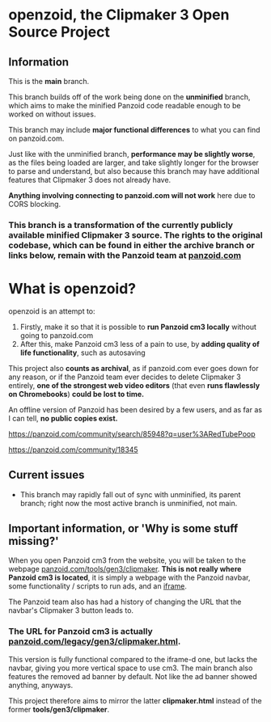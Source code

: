 # openzoid, the Clipmaker 3 Open Source Project

## Information

This is the **main** branch.

This branch builds off of the work being done on the **unminified** branch, which aims to make the minified Panzoid code readable enough to be worked on without issues.

This branch may include **major functional differences** to what you can find on panzoid.com.

Just like with the unminified branch, **performance may be slightly worse**, as the files being loaded are larger, and take slightly longer for the browser to parse and understand, but also because this branch may have additional features that Clipmaker 3 does not already have.

**Anything involving connecting to panzoid.com will not work** here due to CORS blocking.

### This branch is a transformation of the currently publicly available minified Clipmaker 3 source. The rights to the original codebase, which can be found in either the archive branch or links below, remain with the Panzoid team at [panzoid.com](https://panzoid.com/)

# What is openzoid?

openzoid is an attempt to:
1. Firstly, make it so that it is possible to **run Panzoid cm3 locally** without going to panzoid.com
2. After this, make Panzoid cm3 less of a pain to use, by **adding quality of life functionality**, such as autosaving

This project also **counts as archival**, as if panzoid.com ever goes down for any reason, or if the Panzoid team ever decides to delete Clipmaker 3 entirely, **one of the strongest web video editors** (that even **runs flawlessly on Chromebooks**) **could be lost to time.**

An offline version of Panzoid has been desired by a few users, and as far as I can tell, **no public copies exist.**

https://panzoid.com/community/search/85948?q=user%3ARedTubePoop

https://panzoid.com/community/18345

## Current issues
- This branch may rapidly fall out of sync with unminified, its parent branch; right now the most active branch is unminified, not main.

<!--

## How to use

### I want to run this locally

You only need basic knowledge about running web servers, so if you have that, this process should not be difficult.
There are many ways to do this, but this is the one I personally use:

1. Download all the files and start a webserver of your choice.
    - I personally prefer **php** as it is the easiest to set up. Simply navigate to the folder containing this very README file and run:
```sh
php -S localhost:2345
```
(make sure that the port is available, of course)

2. Open a web browser and go to this corresponding URL:
```
localhost:2345/clipmaker.html
```
There is currently no index.html, so you have to go to clipmaker.html to not receive a 404. Of course, make sure that the domain name corresponds to whatever you chose.

3. Clipmaker 3 should now be loaded; you might have to reload the page once or twice if you notice any oddities. Enjoy!

-->

## Important information, or 'Why is some stuff missing?'

When you open Panzoid cm3 from the website, you will be taken to the webpage [panzoid.com/tools/gen3/clipmaker](https://panzoid.com/tools/gen3/clipmaker). **This is not really where Panzoid cm3 is located**, it is simply a webpage with the Panzoid navbar, some functionality / scripts to run ads, and an [iframe](https://developer.mozilla.org/en-US/docs/Web/HTML/Element/iframe).

The Panzoid team also has had a history of changing the URL that the navbar's Clipmaker 3 button leads to.

### **The URL for Panzoid cm3 is actually [panzoid.com/legacy/gen3/clipmaker.html](https://panzoid.com/legacy/gen3/clipmaker.html).**

This version is fully functional compared to the iframe-d one, but lacks the navbar, giving you more vertical space to use cm3. The main branch also features the removed ad banner by default. Not like the ad banner showed anything, anyways.

This project therefore aims to mirror the latter **clipmaker.html** instead of the former **tools/gen3/clipmaker**.

<!--

## Quality of life version

Once archiving cm3 is finished, there will be three versions of openzoid:

1. The original Panzoid cm3 as you would find it from panzoid.com's clipmaker.html -- for archival reasons
2. Panzoid cm3, with unminified JavaScript and a removed ad banner -- for general use purposes, and adding modification, or studying
3. Same as 2. + quality of life features, both from me and the community -- the heart of cm3 Open Source Project.

1 will never change as long as Panzoid cm3 never changes (which it allegedly has not done for at least the past 5 years).
2 will recieve updates only to make the code easier to read, no adding or removing features, no bugfixes.
3 will recieve updates for everything: refactors, bugfixes and more.

There are no plans to archive gen4. I wanted to archive gen3 as it has been abandoned even though it is such a great editor and I refuse to let it remain as abandonware.

-->